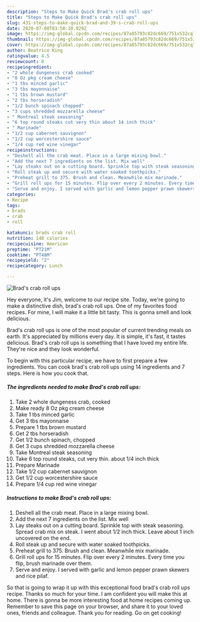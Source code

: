 ```yaml
---
description: "Steps to Make Quick Brad's crab roll ups"
title: "Steps to Make Quick Brad's crab roll ups"
slug: 431-steps-to-make-quick-brad-and-39-s-crab-roll-ups
date: 2020-07-08T03:50:10.029Z
image: https://img-global.cpcdn.com/recipes/87a85793c82dc669/751x532cq70/brads-crab-roll-ups-recipe-main-photo.jpg
thumbnail: https://img-global.cpcdn.com/recipes/87a85793c82dc669/751x532cq70/brads-crab-roll-ups-recipe-main-photo.jpg
cover: https://img-global.cpcdn.com/recipes/87a85793c82dc669/751x532cq70/brads-crab-roll-ups-recipe-main-photo.jpg
author: Beatrice King
ratingvalue: 4.5
reviewcount: 8
recipeingredient:
- "2 whole dungeness crab cooked"
- "8 Oz pkg cream cheese"
- "1 tbs minced garlic"
- "3 tbs mayonnaise"
- "1 tbs brown mustard"
- "2 tbs horseradish"
- "1/2 bunch spinach chopped"
- "3 cups shredded mozzarella cheese"
- " Montreal steak seasoning"
- "6 top round steaks cut very thin about 14 inch thick"
- " Marinade"
- "1/2 cup cabernet sauvignon"
- "1/2 cup worcestershire sauce"
- "1/4 cup red wine vinegar"
recipeinstructions:
- "Deshell all the crab meat. Place in a large mixing bowl."
- "Add the next 7 ingredients on the list. Mix well"
- "Lay steaks out on a cutting board. Sprinkle top with steak seasoning. Spread crab mix on steak. I went about 1/2 inch thick. Leave about 1 inch uncovered on the end."
- "Roll steak up and secure with water soaked toothpicks."
- "Preheat grill to 375. Brush and clean. Meanwhile mix marinade."
- "Grill roll ups for 15 minutes. Flip over every 2 minutes. Every time you flip, brush marinade over them."
- "Serve and enjoy. I served with garlic and lemon pepper prawn skewers and rice pilaf."
categories:
- Recipe
tags:
- brads
- crab
- roll

katakunci: brads crab roll 
nutrition: 148 calories
recipecuisine: American
preptime: "PT21M"
cooktime: "PT48M"
recipeyield: "2"
recipecategory: Lunch

---
```



![Brad&#39;s crab roll ups](https://img-global.cpcdn.com/recipes/87a85793c82dc669/751x532cq70/brads-crab-roll-ups-recipe-main-photo.jpg)

Hey everyone, it's Jim, welcome to our recipe site. Today, we're going to make a distinctive dish, brad&#39;s crab roll ups. One of my favorites food recipes. For mine, I will make it a little bit tasty. This is gonna smell and look delicious.

Brad&#39;s crab roll ups is one of the most popular of current trending meals on earth. It's appreciated by millions every day. It is simple, it's fast, it tastes delicious. Brad&#39;s crab roll ups is something that I have loved my entire life. They're nice and they look wonderful.




To begin with this particular recipe, we have to first prepare a few ingredients. You can cook brad&#39;s crab roll ups using 14 ingredients and 7 steps. Here is how you cook that.

<!--inarticleads1-->

##### The ingredients needed to make Brad&#39;s crab roll ups:

1. Take 2 whole dungeness crab, cooked
1. Make ready 8 Oz pkg cream cheese
1. Take 1 tbs minced garlic
1. Get 3 tbs mayonnaise
1. Prepare 1 tbs brown mustard
1. Get 2 tbs horseradish
1. Get 1/2 bunch spinach, chopped
1. Get 3 cups shredded mozzarella cheese
1. Take  Montreal steak seasoning
1. Take 6 top round steaks, cut very thin. about 1/4 inch thick
1. Prepare  Marinade
1. Take 1/2 cup cabernet sauvignon
1. Get 1/2 cup worcestershire sauce
1. Prepare 1/4 cup red wine vinegar




<!--inarticleads2-->

##### Instructions to make Brad&#39;s crab roll ups:

1. Deshell all the crab meat. Place in a large mixing bowl.
1. Add the next 7 ingredients on the list. Mix well
1. Lay steaks out on a cutting board. Sprinkle top with steak seasoning. Spread crab mix on steak. I went about 1/2 inch thick. Leave about 1 inch uncovered on the end.
1. Roll steak up and secure with water soaked toothpicks.
1. Preheat grill to 375. Brush and clean. Meanwhile mix marinade.
1. Grill roll ups for 15 minutes. Flip over every 2 minutes. Every time you flip, brush marinade over them.
1. Serve and enjoy. I served with garlic and lemon pepper prawn skewers and rice pilaf.




So that is going to wrap it up with this exceptional food brad&#39;s crab roll ups recipe. Thanks so much for your time. I am confident you will make this at home. There is gonna be more interesting food at home recipes coming up. Remember to save this page on your browser, and share it to your loved ones, friends and colleague. Thank you for reading. Go on get cooking!
